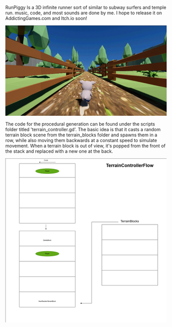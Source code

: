 RunPiggy Is a 3D infinite runner sort of similar to subway surfers and temple run. music, code, and most sounds are done by me. I hope to release it on AddictingGames.com and Itch.io soon!

![image alt](https://github.com/dogvillagee/runpiggyrun/blob/a757768070df257496ab6f74c22d5138f0bd91f3/piggy_demo_sc.png)

The code for the procedural generation can be found under the scripts folder titled 'terrain_controller.gd'. The basic idea is that it casts
a random terrain block scene from the terrain_blocks folder and spawns them in a row, while also moving them backwards at a constant speed to simulate movement.
When a terrain block is out of view, it's popped from the front of the stack and replaced with a new one at the back.

![image alt](https://github.com/dogvillagee/runpiggyrun/blob/a757768070df257496ab6f74c22d5138f0bd91f3/Untitled%20Diagram.drawio%20(5).png)

